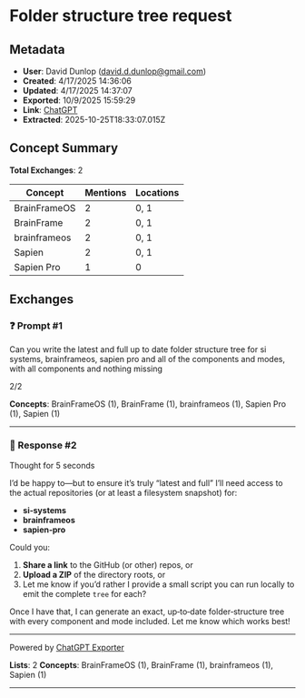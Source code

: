 # Folder structure tree request

## Metadata

- **User**: David Dunlop (david.d.dunlop@gmail.com)
- **Created**: 4/17/2025 14:36:06
- **Updated**: 4/17/2025 14:37:07
- **Exported**: 10/9/2025 15:59:29
- **Link**: [ChatGPT](https://chatgpt.com/g/g-p-67e13e0671a88191aad08d4df163e5f7-brainframe-core-system-framework/c/680103c5-c8d4-8013-ab89-e6ec2591b58b)
- **Extracted**: 2025-10-25T18:33:07.015Z

## Concept Summary

**Total Exchanges**: 2

| Concept | Mentions | Locations |
|---------|----------|----------|
| BrainFrameOS | 2 | 0, 1 |
| BrainFrame | 2 | 0, 1 |
| brainframeos | 2 | 0, 1 |
| Sapien | 2 | 0, 1 |
| Sapien Pro | 1 | 0 |

## Exchanges

### ❓ Prompt #1

Can you write the latest and full up to date folder structure tree for si systems, brainframeos, sapien pro and all of the components and modes, with all components and nothing missing

2/2


**Concepts**: BrainFrameOS (1), BrainFrame (1), brainframeos (1), Sapien Pro (1), Sapien (1)

---

### 💬 Response #2

Thought for 5 seconds

I’d be happy to—but to ensure it’s truly “latest and full” I’ll need access to the actual repositories (or at least a filesystem snapshot) for:

*   **si‑systems**
*   **brainframeos**
*   **sapien‑pro**

Could you:

1.  **Share a link** to the GitHub (or other) repos, or
2.  **Upload a ZIP** of the directory roots, or
3.  Let me know if you’d rather I provide a small script you can run locally to emit the complete `tree` for each?

Once I have that, I can generate an exact, up‑to‑date folder‑structure tree with every component and mode included. Let me know which works best!



---
Powered by [ChatGPT Exporter](https://www.chatgptexporter.com)

**Lists**: 2
**Concepts**: BrainFrameOS (1), BrainFrame (1), brainframeos (1), Sapien (1)

---

